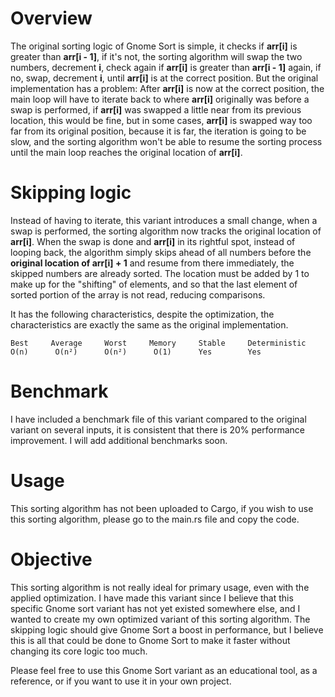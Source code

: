 # Overview
The original sorting logic of Gnome Sort is simple, it checks if **arr[i]** is greater than **arr[i - 1]**, if it's not, the sorting algorithm will swap the two numbers, decrement **i**, check again if **arr[i]** is greater than **arr[i - 1]** again, if no, swap, decrement **i**, until **arr[i]** is at the correct position. But the original implementation has a problem: After **arr[i]** is now at the correct position, the main loop will have to iterate back to where **arr[i]** originally was before a swap is performed, if **arr[i]** was swapped a little near from its previous location, this would be fine, but in some cases, **arr[i]** is swapped way too far from its original position, because it is far, the iteration is going to be slow, and the sorting algorithm won't be able to resume the sorting process until the main loop reaches the original location of **arr[i]**.

# Skipping logic
Instead of having to iterate, this variant introduces a small change, when a swap is performed, the sorting algorithm now tracks the original location of **arr[i]**. When the swap is done and **arr[i]** in its rightful spot, instead of looping back, the algorithm simply skips ahead of all numbers before the **original location of arr[i] + 1** and resume from there immediately, the skipped numbers are already sorted. The location must be added by 1 to make up for the "shifting" of elements, and so that the last element of sorted portion of the array is not read, reducing comparisons.

It has the following characteristics, despite the optimization, the characteristics are exactly the same as the original implementation.

```
Best     Average     Worst     Memory     Stable     Deterministic
O(n)      O(n²)      O(n²)      O(1)      Yes        Yes
```
# Benchmark
I have included a benchmark file of this variant compared to the original variant on several inputs, it is consistent that there is 20% performance improvement. I will add additional benchmarks soon.

# Usage
This sorting algorithm has not been uploaded to Cargo, if you wish to use this sorting algorithm, please go to the main.rs file and copy the code.

# Objective
This sorting algorithm is not really ideal for primary usage, even with the applied optimization. I have made this variant since I believe that this specific Gnome sort variant has not yet existed somewhere else, and I wanted to create my own optimized variant of this sorting algorithm. The skipping logic should give Gnome Sort a boost in performance, but I believe this is all that could be done to Gnome Sort to make it faster without changing its core logic too much.

Please feel free to use this Gnome Sort variant as an educational tool, as a reference, or if you want to use it in your own project.
